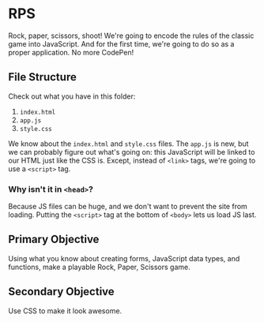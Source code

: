 # RPS
Rock, paper, scissors, shoot! We're going to encode the rules of the classic game into JavaScript. And for the first time, we're going to do so as a proper application. No more CodePen!

## File Structure
Check out what you have in this folder:

1. `index.html`
2. `app.js`
3. `style.css`

We know about the `index.html` and `style.css` files. The `app.js` is new, but we can probably figure out what's going on: this JavaScript will be linked to our HTML just like the CSS is. Except, instead of `<link>` tags, we're going to use a `<script>` tag.

### Why isn't it in `<head>`?
Because JS files can be huge, and we don't want to prevent the site from loading. Putting the `<script>` tag at the bottom of `<body>` lets us load JS last.

## Primary Objective
Using what you know about creating forms, JavaScript data types, and functions, make a playable Rock, Paper, Scissors game.

## Secondary Objective
Use CSS to make it look awesome.
